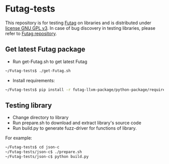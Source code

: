 # Futag-tests
This repository is for testing [Futag](https://github.com/ispras/Futag) on libraries and is distributed under [license GNU GPL v3](https://www.gnu.org/licenses/gpl-3.0.en.html). In case of bug discovery in testing libraries, please refer to [Futag repository](https://github.com/ispras/Futag).

## Get latest Futag package
- Run get-Futag.sh to get latest Futag
```bash
~/Futag-tests$ ./get-Futag.sh
```

- Install requirements:
```bash
~/Futag-tests$ pip install -r futag-llvm-package/python-package/requirements.txt
```

## Testing library
- Change directory to library
- Run prepare.sh to download and extract library's source code
- Run build.py to generate fuzz-driver for functions of library.

For example:
```bash
~/Futag-tests$ cd json-c
~/Futag-tests/json-c$ ./prepare.sh
~/Futag-tests/json-c$ python build.py
```
